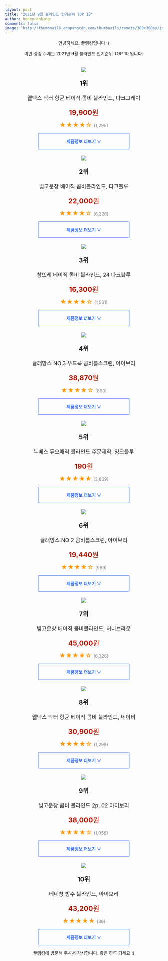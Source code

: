 ```yaml
--- 
layout: post 
title: "2021년 9월 블라인드 인기순위 TOP 10" 
author: honeyranking 
comments: false 
image: "http://thumbnail8.coupangcdn.com/thumbnails/remote/300x300ex/image/retail/images/2020/08/07/16/6/6e00d94d-49aa-4de3-a9e3-3c31d36f7536.jpg" 
--- 
```

<p style="text-align: center;">안녕하세요. 꿀랭킹입니다 :)</p> <p style="text-align: center;">이번 랭킹 주제는 2021년 9월 블라인드 인기순위 TOP 10 입니다.</p><center><img src="http://thumbnail8.coupangcdn.com/thumbnails/remote/300x300ex/image/retail/images/2020/08/07/16/6/6e00d94d-49aa-4de3-a9e3-3c31d36f7536.jpg" style="margin-top:20px" /></center> <p style="text-align: center; font-size: 20px"><b>1위</b></p> <p style="text-align: center; font-size: 17px">웰텍스 닥터 항균 베이직 콤비 블라인드, 다크그레이</p> <p style="text-align: center;"><span style="color: #b61800; font-size: 22px;"><b>19,900</b>원</span></p> <p style="text-align: center;"><span style="color: #ff9600; font-size: 20px;">★★★★☆ </span><span style="color: #878787;">(1,299)</span></p> <center><a href="https://coupa.ng/b7tsrR"> <div style="font-size: 14px; display: inline-block; padding: 15px 90px; color: #346aff; border-radius: 2px; border: 1px solid #346aff; cursor: pointer;"><b>제품정보 더보기 &or;</b></div> </a></center><center><img src="http://thumbnail7.coupangcdn.com/thumbnails/remote/300x300ex/image/product/image/vendoritem/2019/06/10/3263586478/c67ff194-679f-4ccd-96da-025f13e48c4a.jpg" style="margin-top:20px" /></center> <p style="text-align: center; font-size: 20px"><b>2위</b></p> <p style="text-align: center; font-size: 17px">빛고운창 베이직 콤비블라인드, 다크블루</p> <p style="text-align: center;"><span style="color: #b61800; font-size: 22px;"><b>22,000</b>원</span></p> <p style="text-align: center;"><span style="color: #ff9600; font-size: 20px;">★★★★☆ </span><span style="color: #878787;">(6,326)</span></p> <center><a href="https://coupa.ng/b7tsrT"> <div style="font-size: 14px; display: inline-block; padding: 15px 90px; color: #346aff; border-radius: 2px; border: 1px solid #346aff; cursor: pointer;"><b>제품정보 더보기 &or;</b></div> </a></center><center><img src="http://thumbnail9.coupangcdn.com/thumbnails/remote/300x300ex/image/product/image/vendoritem/2018/10/29/3551287465/db557a7c-a1b6-494e-b86b-ee0cf0d02c15.jpg" style="margin-top:20px" /></center> <p style="text-align: center; font-size: 20px"><b>3위</b></p> <p style="text-align: center; font-size: 17px">창뜨레 베이직 콤비 블라인드, 24 다크블루</p> <p style="text-align: center;"><span style="color: #b61800; font-size: 22px;"><b>16,300</b>원</span></p> <p style="text-align: center;"><span style="color: #ff9600; font-size: 20px;">★★★★☆ </span><span style="color: #878787;">(1,561)</span></p> <center><a href="https://coupa.ng/b7tsrU"> <div style="font-size: 14px; display: inline-block; padding: 15px 90px; color: #346aff; border-radius: 2px; border: 1px solid #346aff; cursor: pointer;"><b>제품정보 더보기 &or;</b></div> </a></center><center><img src="http://thumbnail8.coupangcdn.com/thumbnails/remote/300x300ex/image/product/image/vendoritem/2019/02/01/3016338029/e51c784e-fa28-41f5-b16c-1bce3dc07db9.jpg" style="margin-top:20px" /></center> <p style="text-align: center; font-size: 20px"><b>4위</b></p> <p style="text-align: center; font-size: 17px">끌래망스 NO.3 우드룩 콤비롤스크린, 아이보리</p> <p style="text-align: center;"><span style="color: #b61800; font-size: 22px;"><b>38,870</b>원</span></p> <p style="text-align: center;"><span style="color: #ff9600; font-size: 20px;">★★★★☆ </span><span style="color: #878787;">(883)</span></p> <center><a href="https://coupa.ng/b7tsrV"> <div style="font-size: 14px; display: inline-block; padding: 15px 90px; color: #346aff; border-radius: 2px; border: 1px solid #346aff; cursor: pointer;"><b>제품정보 더보기 &or;</b></div> </a></center><center><img src="http://thumbnail8.coupangcdn.com/thumbnails/remote/300x300ex/image/vendor_inventory/3e3f/9870cd0b69353094e5e14bbfd4db09131078a72f276b95bc5f805a7e87ee.jpg" style="margin-top:20px" /></center> <p style="text-align: center; font-size: 20px"><b>5위</b></p> <p style="text-align: center; font-size: 17px">누베스 듀오매직 블라인드 주문제작, 잉크블루</p> <p style="text-align: center;"><span style="color: #b61800; font-size: 22px;"><b>190</b>원</span></p> <p style="text-align: center;"><span style="color: #ff9600; font-size: 20px;">★★★★★ </span><span style="color: #878787;">(3,809)</span></p> <center><a href="https://coupa.ng/b7tsrW"> <div style="font-size: 14px; display: inline-block; padding: 15px 90px; color: #346aff; border-radius: 2px; border: 1px solid #346aff; cursor: pointer;"><b>제품정보 더보기 &or;</b></div> </a></center><center><img src="http://thumbnail10.coupangcdn.com/thumbnails/remote/300x300ex/image/retail/images/852738753547701-4a69ad82-9a6a-4886-a5eb-7fd5d56951da.jpg" style="margin-top:20px" /></center> <p style="text-align: center; font-size: 20px"><b>6위</b></p> <p style="text-align: center; font-size: 17px">끌래망스 NO 2 콤비롤스크린, 아이보리</p> <p style="text-align: center;"><span style="color: #b61800; font-size: 22px;"><b>19,440</b>원</span></p> <p style="text-align: center;"><span style="color: #ff9600; font-size: 20px;">★★★★☆ </span><span style="color: #878787;">(969)</span></p> <center><a href="https://coupa.ng/b7tsrX"> <div style="font-size: 14px; display: inline-block; padding: 15px 90px; color: #346aff; border-radius: 2px; border: 1px solid #346aff; cursor: pointer;"><b>제품정보 더보기 &or;</b></div> </a></center><center><img src="http://thumbnail6.coupangcdn.com/thumbnails/remote/300x300ex/image/product/image/vendoritem/2019/06/10/3277155117/ff1037c3-2769-4cce-a125-b41f21415866.jpg" style="margin-top:20px" /></center> <p style="text-align: center; font-size: 20px"><b>7위</b></p> <p style="text-align: center; font-size: 17px">빛고운창 베이직 콤비블라인드, 허니브라운</p> <p style="text-align: center;"><span style="color: #b61800; font-size: 22px;"><b>45,000</b>원</span></p> <p style="text-align: center;"><span style="color: #ff9600; font-size: 20px;">★★★★☆ </span><span style="color: #878787;">(6,326)</span></p> <center><a href="https://coupa.ng/b7tsrY"> <div style="font-size: 14px; display: inline-block; padding: 15px 90px; color: #346aff; border-radius: 2px; border: 1px solid #346aff; cursor: pointer;"><b>제품정보 더보기 &or;</b></div> </a></center><center><img src="http://thumbnail9.coupangcdn.com/thumbnails/remote/300x300ex/image/retail/images/2020/08/10/11/8/59d5de4f-dc9f-4847-be2b-74c63b54b1b2.jpg" style="margin-top:20px" /></center> <p style="text-align: center; font-size: 20px"><b>8위</b></p> <p style="text-align: center; font-size: 17px">웰텍스 닥터 항균 베이직 콤비 블라인드, 네이비</p> <p style="text-align: center;"><span style="color: #b61800; font-size: 22px;"><b>30,900</b>원</span></p> <p style="text-align: center;"><span style="color: #ff9600; font-size: 20px;">★★★★☆ </span><span style="color: #878787;">(1,299)</span></p> <center><a href="https://coupa.ng/b7tsrZ"> <div style="font-size: 14px; display: inline-block; padding: 15px 90px; color: #346aff; border-radius: 2px; border: 1px solid #346aff; cursor: pointer;"><b>제품정보 더보기 &or;</b></div> </a></center><center><img src="http://thumbnail10.coupangcdn.com/thumbnails/remote/300x300ex/image/retail/images/606296566883188-b33dff18-b6aa-45f6-b098-aa1797eca84e.jpg" style="margin-top:20px" /></center> <p style="text-align: center; font-size: 20px"><b>9위</b></p> <p style="text-align: center; font-size: 17px">빛고운창 콤비 블라인드 2p, 02 아이보리</p> <p style="text-align: center;"><span style="color: #b61800; font-size: 22px;"><b>38,000</b>원</span></p> <p style="text-align: center;"><span style="color: #ff9600; font-size: 20px;">★★★★☆ </span><span style="color: #878787;">(1,056)</span></p> <center><a href="https://coupa.ng/b7tsr1"> <div style="font-size: 14px; display: inline-block; padding: 15px 90px; color: #346aff; border-radius: 2px; border: 1px solid #346aff; cursor: pointer;"><b>제품정보 더보기 &or;</b></div> </a></center><center><img src="http://thumbnail6.coupangcdn.com/thumbnails/remote/300x300ex/image/rs_quotation_api/xwzgblxu/db51d291656c4a648047f0e6eb5bdf0d.jpg" style="margin-top:20px" /></center> <p style="text-align: center; font-size: 20px"><b>10위</b></p> <p style="text-align: center; font-size: 17px">베네창 방수 블라인드, 아이보리</p> <p style="text-align: center;"><span style="color: #b61800; font-size: 22px;"><b>43,200</b>원</span></p> <p style="text-align: center;"><span style="color: #ff9600; font-size: 20px;">★★★★★ </span><span style="color: #878787;">(39)</span></p> <center><a href="https://coupa.ng/b7tsr3"> <div style="font-size: 14px; display: inline-block; padding: 15px 90px; color: #346aff; border-radius: 2px; border: 1px solid #346aff; cursor: pointer;"><b>제품정보 더보기 &or;</b></div> </a></center> <p style="text-align: center;">꿀랭킹에 방문해 주셔서 감사합니다. 좋은 하루 되세요 :)</p>
